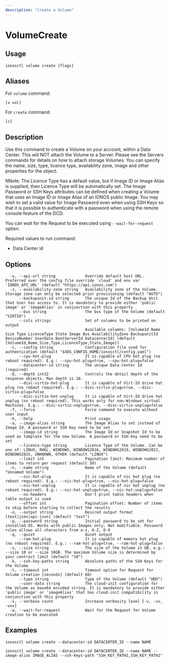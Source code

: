 ```yaml
---
description: "Create a Volume"
---
```


# VolumeCreate

## Usage

```text
ionosctl volume create [flags]
```

## Aliases

For `volume` command:

```text
[v vol]
```

For `create` command:

```text
[c]
```

## Description

Use this command to create a Volume on your account, within a Data Center. This will NOT attach the Volume to a Server. Please see the Servers commands for details on how to attach storage Volumes. You can specify the name, size, type, licence type, availability zone, image and other properties for the object.

NNote: The Licence Type has a default value, but if Image ID or Image Alias is supplied, then Licence Type will be automatically set. The Image Password or SSH Keys attributes can be defined when creating a Volume that uses an Image ID or Image Alias of an IONOS public Image. You may wish to set a valid value for Image Password even when using SSH Keys so that it is possible to authenticate with a password when using the remote console feature of the DCD.

You can wait for the Request to be executed using `--wait-for-request` option.

Required values to run command:

* Data Center Id

## Options

```text
  -u, --api-url string             Override default host URL. Preferred over the config file override 'cloud' and env var 'IONOS_API_URL' (default "https://api.ionos.com")
  -z, --availability-zone string   Availability zone of the Volume. Storage zone can only be selected prior provisioning (default "AUTO")
      --backupunit-id string       The unique Id of the Backup Unit that User has access to. It is mandatory to provide either 'public image' or 'imageAlias' in conjunction with this property
      --bus string                 The bus type of the Volume (default "VIRTIO")
      --cols strings               Set of columns to be printed on output 
                                   Available columns: [VolumeId Name Size Type LicenceType State Image Bus AvailabilityZone BackupunitId DeviceNumber UserData BootServerId DatacenterId] (default [VolumeId,Name,Size,Type,LicenceType,State,Image])
  -c, --config string              Configuration file used for authentication (default "$XDG_CONFIG_HOME/ionosctl/config.yaml")
      --cpu-hot-plug               It is capable of CPU hot plug (no reboot required). E.g.: --cpu-hot-plug=true, --cpu-hot-plug=false
      --datacenter-id string       The unique Data Center Id (required)
  -D, --depth int32                Controls the detail depth of the response objects. Max depth is 10.
      --disc-virtio-hot-plug       It is capable of Virt-IO drive hot plug (no reboot required). E.g.: --disc-virtio-plug=true, --disc-virtio-plug=false
      --disc-virtio-hot-unplug     It is capable of Virt-IO drive hot unplug (no reboot required). This works only for non-Windows virtual Machines. E.g.: --disc-virtio-unplug=true, --disc-virtio-unplug=false
  -f, --force                      Force command to execute without user input
  -h, --help                       Print usage
  -a, --image-alias string         The Image Alias to set instead of Image Id. A password or SSH Key need to be set
      --image-id string            The Image Id or Snapshot Id to be used as template for the new Volume. A password or SSH Key need to be set
      --licence-type string        Licence Type of the Volume. Can be one of: LINUX, RHEL, WINDOWS, WINDOWS2016, WINDOWS2019, WINDOWS2022, WINDOWS2025, UNKNOWN, OTHER (default "LINUX")
      --limit int                  Pagination limit: Maximum number of items to return per request (default 50)
  -n, --name string                Name of the Volume (default "Unnamed Volume")
      --nic-hot-plug               It is capable of nic hot plug (no reboot required). E.g.: --nic-hot-plug=true, --nic-hot-plug=false
      --nic-hot-unplug             It is capable of nic hot unplug (no reboot required). E.g.: --nic-hot-unplug=true, --nic-hot-unplug=false
      --no-headers                 Don't print table headers when table output is used
      --offset int                 Pagination offset: Number of items to skip before starting to collect the results
  -o, --output string              Desired output format [text|json|api-json] (default "text")
  -p, --password string            Initial password to be set for installed OS. Works with public Images only. Not modifiable. Password rules allows all characters from a-z, A-Z, 0-9
  -q, --quiet                      Quiet output
      --ram-hot-plug               It is capable of memory hot plug (no reboot required). E.g.: --ram-hot-plug=true, --ram-hot-plug=false
  -s, --size string                The size of the Volume in GB. e.g.: --size 10 or --size 10GB. The maximum Volume size is determined by your contract limit (default "10")
  -k, --ssh-key-paths string       Absolute paths of the SSH Keys for the Volume
  -t, --timeout int                Timeout option for Request for Volume creation [seconds] (default 60)
      --type string                Type of the Volume (default "HDD")
      --user-data string           The cloud-init configuration for the Volume as base64 encoded string. It is mandatory to provide either 'public image' or 'imageAlias' that has cloud-init compatibility in conjunction with this property
  -v, --verbose count              Increase verbosity level [-v, -vv, -vvv]
  -w, --wait-for-request           Wait for the Request for Volume creation to be executed
```

## Examples

```text
ionosctl volume create --datacenter-id DATACENTER_ID --name NAME

ionosctl volume create --datacenter-id DATACENTER_ID --name NAME --image-alias IMAGE_ALIAS --ssh-keys-path "SSH_KEY_PATH1,SSH_KEY_PATH2"
```

